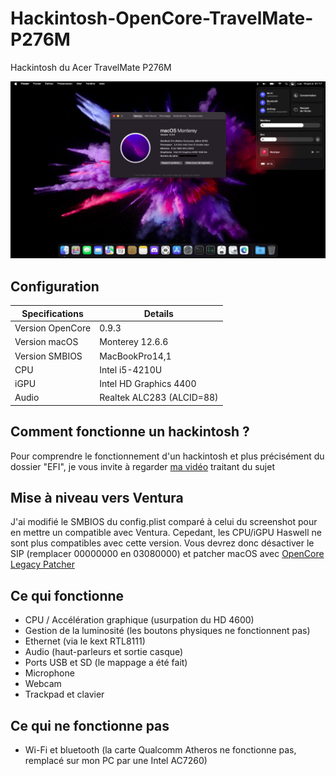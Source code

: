 # Hackintosh-OpenCore-TravelMate-P276M
Hackintosh du Acer TravelMate P276M

<img src="/screenshot.png"/>

## Configuration

| Specifications | Details                                                  |
| ------------------- | ------------------------------------------- |
| Version OpenCore     | 0.9.3      					|
| Version macOS           | Monterey 12.6.6    		    |
| Version SMBIOS           | MacBookPro14,1    		    |
| CPU | Intel i5-4210U               |
| iGPU          | Intel HD Graphics 4400            |
| Audio          | Realtek ALC283 (ALCID=88)            |

## Comment fonctionne un hackintosh ?

Pour comprendre le fonctionnement d'un hackintosh et plus précisément du dossier "EFI", je vous invite à regarder [ma vidéo](https://youtu.be/Gaffvrc63jk) traitant du sujet

## Mise à niveau vers Ventura

J'ai modifié le SMBIOS du config.plist comparé à celui du screenshot pour en mettre un compatible avec Ventura.
Cepedant, les CPU/iGPU Haswell ne sont plus compatibles avec cette version.
Vous devrez donc désactiver le SIP (remplacer 00000000 en 03080000) et patcher macOS avec [OpenCore Legacy Patcher](https://github.com/dortania/OpenCore-Legacy-Patcher)

## Ce qui fonctionne

- CPU / Accélération graphique (usurpation du HD 4600)
- Gestion de la luminosité (les boutons physiques ne fonctionnent pas)
- Ethernet (via le kext RTL8111)
- Audio (haut-parleurs et sortie casque)
- Ports USB et SD (le mappage a été fait)
- Microphone
- Webcam
- Trackpad et clavier

## Ce qui ne fonctionne pas

- Wi-Fi et bluetooth (la carte Qualcomm Atheros ne fonctionne pas, remplacé sur mon PC par une Intel AC7260)
